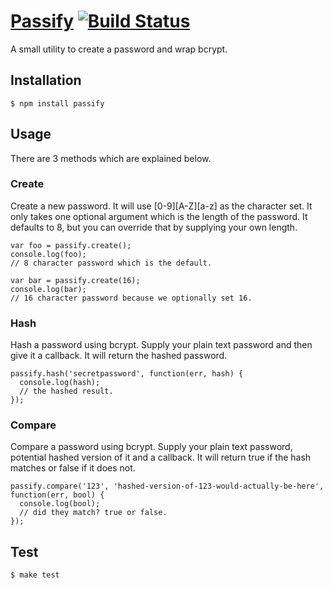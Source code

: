 # <a href="#passify" name="passify">Passify</a> [![Build Status](https://secure.travis-ci.org/nickjj/disco.png?branch=master)](http://travis-ci.org/nickjj/passify)

A small utility to create a password and wrap bcrypt.

## Installation

    $ npm install passify

## Usage

There are 3 methods which are explained below.

### Create

Create a new password. It will use [0-9][A-Z][a-z] as the character set. It only takes one optional argument which is the length of the password. It defaults to 8, but you can override that by supplying your own length.

    var foo = passify.create();
    console.log(foo);
    // 8 character password which is the default.
    
    var bar = passify.create(16);
    console.log(bar);
    // 16 character password because we optionally set 16.

### Hash

Hash a password using bcrypt. Supply your plain text password and then give it a callback. It will return the hashed password.

    passify.hash('secretpassword', function(err, hash) {
      console.log(hash);
      // the hashed result.
    });

### Compare

Compare a password using bcrypt. Supply your plain text password, potential hashed version of it and a callback. It will return true if the hash matches or false if it does not.

    passify.compare('123', 'hashed-version-of-123-would-actually-be-here', function(err, bool) {
      console.log(bool);
      // did they match? true or false.
    });

## Test
    $ make test
